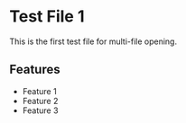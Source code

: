 # Test File 1

This is the first test file for multi-file opening.

## Features
- Feature 1
- Feature 2
- Feature 3
